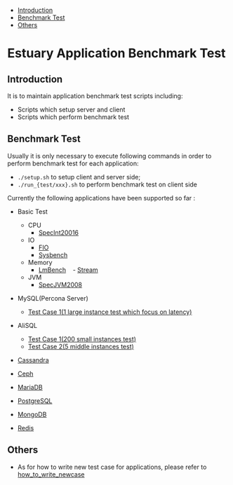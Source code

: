 * [Introduction](#1)
* [Benchmark Test](#2)
* [Others](#3)

# Estuary Application Benchmark Test 
## <a name="1">Introduction</a>
It is to maintain application benchmark test scripts including:
- Scripts which setup server and client 
- Scripts which perform benchmark test  

## <a name="2">Benchmark Test</a>
Usually it is only necessary to execute following commands in order to perform benchmark test for each application:
- `./setup.sh` to setup client and server side;
- `./run_{test/xxx}.sh` to perform benchmark test on client side

Currently the following applications have been supported so far :
- Basic Test
  - CPU
    - [SpecInt20016](https://github.com/sjtuhjh/appbenchmark/tree/master/apps/cpu/spec_cpu2006)
  - IO
    - [FIO](https://github.com/sjtuhjh/appbenchmark/tree/master/apps/io/fio)
    - [Sysbench](https://github.com/sjtuhjh/appbenchmark/tree/master/apps/io/sysbench)
  - Memory
    - [LmBench](https://github.com/sjtuhjh/appbenchmark/tree/master/apps/memory/lmbench_1)
    - [Stream](https://github.com/sjtuhjh/appbenchmark/tree/master/apps/memory/stream_1)
  - JVM
    - [SpecJVM2008](https://github.com/sjtuhjh/appbenchmark/tree/master/apps/jvm/specjvm2008)
  
- MySQL(Percona Server)
  - [Test Case 1(1 large instance test which focus on latency)](https://github.com/sjtuhjh/appbenchmark/tree/master/apps/mysql/percona_1)
- AliSQL
  - [Test Case 1(200 small instances test)](https://github.com/sjtuhjh/appbenchmark/tree/master/apps/mysql/alisql_1)
  - [Test Case 2(5 middle instances test)](https://github.com/sjtuhjh/appbenchmark/tree/master/apps/mysql/alisql_2)
- [Cassandra](https://github.com/sjtuhjh/appbenchmark/tree/master/apps/cassandra/cassandra_test1)
- [Ceph](https://github.com/sjtuhjh/appbenchmark/tree/master/apps/ceph/ceph_test1)
- [MariaDB](https://github.com/sjtuhjh/appbenchmark/tree/master/apps/mariadb/mariadb_test1)
- [PostgreSQL](https://github.com/sjtuhjh/appbenchmark/tree/master/apps/postgresql/postgresql_test1)
- [MongoDB](https://github.com/sjtuhjh/appbenchmark/tree/master/apps/mongodb/mongodb_test1)
- [Redis](https://github.com/sjtuhjh/appbenchmark/tree/master/apps/mongodb/mongodb_1)    

## <a name="3">Others</a>
- As for how to write new test case for applications, please refer to [how_to_write_newcase](https://github.com/sjtuhjh/appbenchmark/edit/master/how_to_write_newcase.md)

